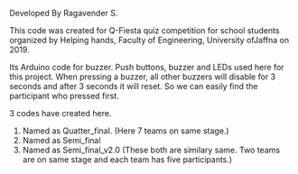 Developed By Ragavender S.


This code was created for Q-Fiesta quiz competition for school students organized by Helping hands, Faculty of Engineering, University ofJaffna on 2019.

Its Arduino code for buzzer. Push buttons, buzzer and LEDs used here for this project. 
When pressing a buzzer, all other buzzers will disable for 3 seconds and after 3 seconds it will reset. 
So we can easily find the participant who pressed first.

3 codes have created here.
1. Named as Quatter_final.
	(Here 7 teams on same stage.)
2. Named as Semi_final
3. Named as Semi_final_v2.0
	(These both are similary same. Two teams are on same stage and each team has five participants.)
